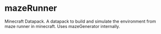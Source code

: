 # mazeRunner
Minecraft Datapack. A datapack to build and simulate the environment from maze runner in minecraft. Uses mazeGenerator internally.